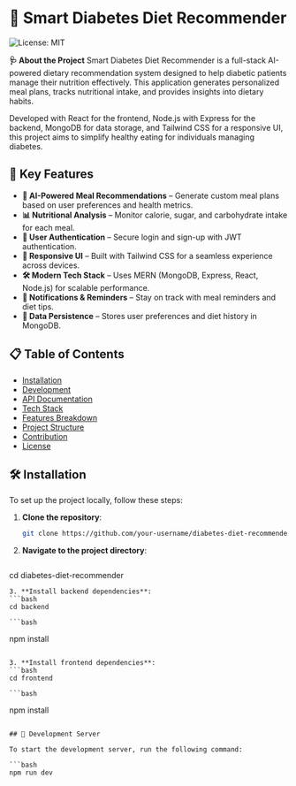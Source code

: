 
# 🥗 Smart Diabetes Diet Recommender

![License: MIT](https://img.shields.io/badge/License-MIT-blue.svg)

**🩺 About the Project** Smart Diabetes Diet Recommender is a full-stack AI-powered dietary recommendation system designed to help diabetic patients manage their nutrition effectively. This application generates personalized meal plans, tracks nutritional intake, and provides insights into dietary habits.

Developed with React for the frontend, Node.js with Express for the backend, MongoDB for data storage, and Tailwind CSS for a responsive UI, this project aims to simplify healthy eating for individuals managing diabetes.

## 🚀 Key Features

- **🍎 AI-Powered Meal Recommendations** – Generate custom meal plans based on user preferences and health metrics.
- **📊 Nutritional Analysis** – Monitor calorie, sugar, and carbohydrate intake for each meal.
- **👤 User Authentication** – Secure login and sign-up with JWT authentication.
- **📱 Responsive UI** – Built with Tailwind CSS for a seamless experience across devices.
- **🛠️ Modern Tech Stack** – Uses MERN (MongoDB, Express, React, Node.js) for scalable performance.
- **🔔 Notifications & Reminders** – Stay on track with meal reminders and diet tips.
- **📂 Data Persistence** – Stores user preferences and diet history in MongoDB.

## 📋 Table of Contents

- [Installation](#installation)
- [Development](#development-server)
- [API Documentation](#build)
- [Tech Stack](#running-unit-tests)
- [Features Breakdown](#running-end-to-end-tests)
- [Project Structure](#routing--navigation)
- [Contribution](#additional-features)
- [License](#license)

## 🛠️ Installation

To set up the project locally, follow these steps:

1. **Clone the repository**:

   ```bash
   git clone https://github.com/your-username/diabetes-diet-recommender.git
   ```

2. **Navigate to the project directory**:
   ```bash
  cd diabetes-diet-recommender
   ```
3. **Install backend dependencies**:
   ```bash
   cd backend
   ```
    ```bash
   npm install
   ```

3. **Install frontend dependencies**:
   ```bash
   cd frontend
   ```
    ```bash
   npm install
   ```

## 🔧 Development Server

To start the development server, run the following command:

```bash
npm run dev
```
